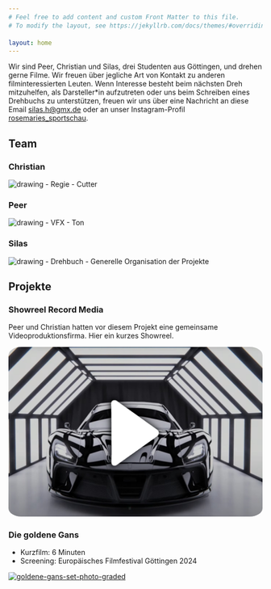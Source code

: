 ```yaml
---
# Feel free to add content and custom Front Matter to this file.
# To modify the layout, see https://jekyllrb.com/docs/themes/#overriding-theme-defaults

layout: home
---
```


Wir sind Peer, Christian und Silas, drei Studenten aus Göttingen, und drehen gerne Filme. 
Wir freuen über jegliche Art von Kontakt zu anderen filminteressierten Leuten.
Wenn Interesse besteht beim nächsten Dreh mitzuhelfen, als Darsteller*in aufzutreten oder uns beim Schreiben eines Drehbuchs zu unterstützen, freuen wir uns über eine Nachricht an diese Email [silas.h@gmx.de](mailto:silas.h@gmx.de) oder an unser Instagram-Profil [rosemaries_sportschau](https://www.instagram.com/rosemaries_sportschau/).

## Team

### Christian

<img src="https://placehold.co/250" alt="drawing" width="250"/>
- Regie
- Cutter

### Peer

<img src="https://placehold.co/250" alt="drawing" width="250"/>
- VFX
- Ton

### Silas
<img src="./assets/sh_bewerbungsfoto_small.jpg" alt="drawing" width="250"/>
- Drehbuch
- Generelle Organisation der Projekte


## Projekte


### Showreel Record Media
Peer und Christian hatten vor diesem Projekt eine gemeinsame Videoproduktionsfirma. Hier ein kurzes Showreel.

<a href="https://www.youtube.com/watch?v=dcFOtjQ3v8s">
    <img src="./assets/showreel.jpg" alt="showreel record media" style="border-radius: 5%; object-fit: cover;"/>
</a>




### Die goldene Gans
- Kurzfilm: 6 Minuten
- Screening: Europäisches Filmfestival Göttingen 2024


<a href="https://www.youtube.com/watch?v=489YoDEhTKM">
    <img src="./assets/goldene-gans-set-photo-graded.jpg" alt="goldene-gans-set-photo-graded" style="border-radius: 5%; object-fit: cover;"/>
</a>

